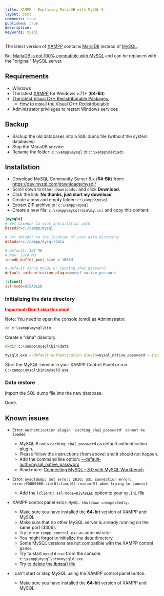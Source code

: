 ```yaml
---
title: XAMPP - Replacing MariaDB with MySQL 8
layout: post
comments: true
published: true
description: 
keywords: mysql
---
```


The latest version of [XAMPP](https://www.apachefriends.org/) contains [MariaDB](https://mariadb.org/) instead of [MySQL](https://www.mysql.com/).

But [MariaDB is not 100% compatible with MySQL](https://mariadb.com/kb/en/mariadb/mariadb-vs-mysql-compatibility/) 
and can be replaced with the "original" MySQL server.

## Requirements

* Windows
* The latest [XAMPP](https://www.apachefriends.org) for Windows v.7.1+ (**64-Bit**)
* [The latest Visual C++ Redistributable Packages](https://support.microsoft.com/en-us/help/2977003/the-latest-supported-visual-c-downloads), 
  * [How to install the Visual C++ Redistributable](https://www.groovypost.com/howto/fix-visual-c-plus-plus-redistributable-windows-10/)
* Administrator privileges to restart Windows services

## Backup

* Backup the old databases into a SQL dump file (without the system databases)
* Stop the MariaDB service
* Rename the folder: `c:\xampp\mysql` to `c:\xampp\mariadb`

## Installation

* Download MySQL Community Server 8.x (**64-Bit**) from: <https://dev.mysql.com/downloads/mysql/>
* Scroll down to `Other Downloads:` and click **Download**.
* Click the link: **No thanks, just start my download**
* Create a new and empty folder: `c:\xampp\mysql`
* Extract ZIP archive to: `c:\xampp\mysql`
* Create a new file: `c:\xampp\mysql\bin\my.ini` and copy this content:

```ini
[mysqld]
# Set basedir to your installation path
basedir=c:/xampp/mysql

# Set datadir to the location of your data directory
datadir=c:/xampp/mysql/data

# Default: 128 MB
# New: 1024 MB
innodb_buffer_pool_size = 1024M

# Default since MySQL 8: caching_sha2_password
default_authentication_plugin=mysql_native_password

[client]
ssl-mode=DISABLED
```

### Initializing the data directory

**<span style="color:red">Important: Don't skip this step!</span>**

Note: You need to open the console (cmd) as Administrator.

```cmd
cd c:\xampp\mysql\bin
```

Create a "data" directory.

```cmd
mkdir c:\xampp\mysql\bin\data
```

```cmd
mysqld.exe --default-authentication-plugin=mysql_native_password --initialize-insecure --basedir=c:\xampp\mysql --datadir=c:\xampp\mysql\data
```

Start the MySQL service in your XAMPP Control Panel or run `C:\xampp\mysql\bin\mysqld.exe`.

### Data restore

Import the SQL dump file into the new database.

Done.

## Known issues

* Error: `Authentication plugin 'caching_sha2_password' cannot be loaded`
  * MySQL 8 uses `caching_sha2_password` as default authentication plugin.
  * Please follow the instructions (from above) and it should not happen.
  * Add the command line option: [--default-auth=mysql_native_password](https://dev.mysql.com/doc/refman/8.0/en/mysqldump.html#option_mysqldump_default-auth)
  * Read more: [Connecting MySQL - 8.0 with MySQL Workbench](https://stackoverflow.com/questions/49194719/authentication-plugin-caching-sha2-password-cannot-be-loaded)

* Error: `mysqldump: Got error: 2026: SSL connection error: error:00000000:lib(0):func(0):reason(0) when trying to connect`
  * Add the `[client] ssl-mode=DISABLED` option to your `my.ini` file

* XAMPP control panel error: `MySQL shutdown unexpectedly.`
  * Make sure you have installed the **64-bit** version of XAMPP and MySQL.
  * Make sure that no other MySQL server is already running on the same port (3306).
  * Try to run `xampp-control.exe` as administrator
  * You might forgot to [initialize the data directory](#initializing-the-data-directory). 
  * Some MySQL versions are not compatible with the XAMPP control panel.
  * Try to start `mysqld.exe` from the console: `c:\xampp\mysql\bin>mysqld.exe`
  * Try to [delete the ibdata1 file](https://stackoverflow.com/a/18162264/1461181)
  
* I can't start or stop MySQL using the XAMPP control panel button.
  * Make sure you have installed the **64-bit** version of XAMPP and MySQL.
